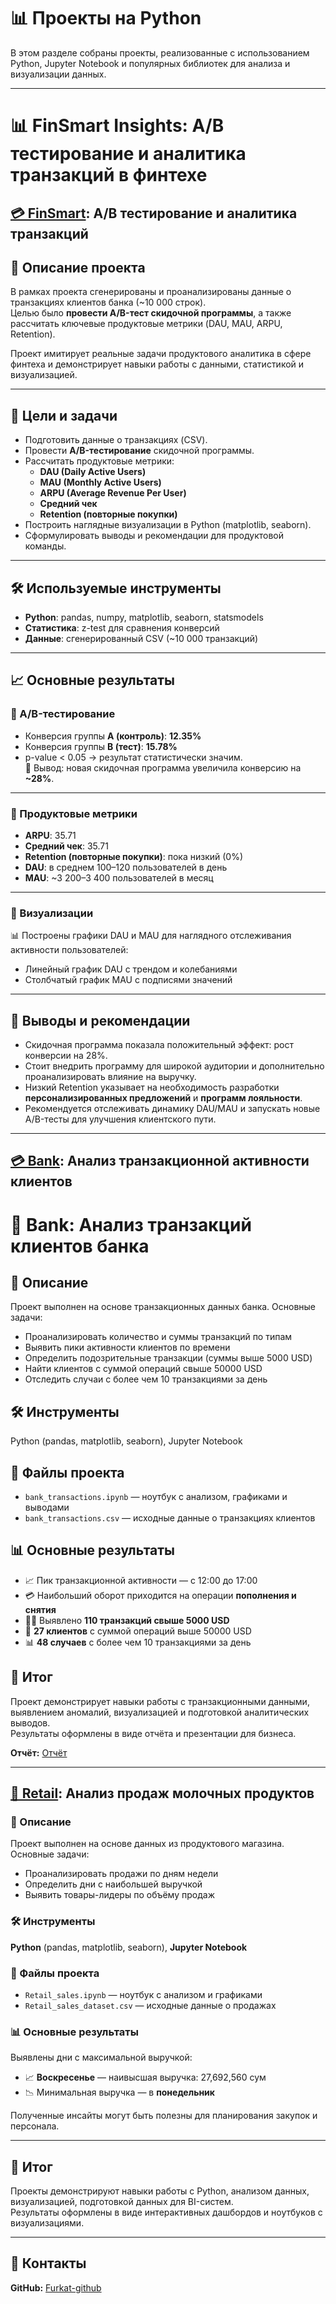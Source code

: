 # 📊 Проекты на Python

В этом разделе собраны проекты, реализованные с использованием Python, Jupyter Notebook и популярных библиотек для анализа и визуализации данных.

---

# 📊 FinSmart Insights: A/B тестирование и аналитика транзакций в финтехе

## [💳 FinSmart](https://github.com/Furkat-github/analyst_portfolio/blob/main/python/finsmart_insights.ipynb): A/B тестирование и аналитика транзакций

## 📌 Описание проекта
В рамках проекта сгенерированы и проанализированы данные о транзакциях клиентов банка (~10 000 строк).  
Целью было **провести A/B-тест скидочной программы**, а также рассчитать ключевые продуктовые метрики (DAU, MAU, ARPU, Retention).  

Проект имитирует реальные задачи продуктового аналитика в сфере финтеха и демонстрирует навыки работы с данными, статистикой и визуализацией.

---

## 🎯 Цели и задачи
- Подготовить данные о транзакциях (CSV).
- Провести **A/B-тестирование** скидочной программы.
- Рассчитать продуктовые метрики:
  - **DAU (Daily Active Users)**  
  - **MAU (Monthly Active Users)**  
  - **ARPU (Average Revenue Per User)**  
  - **Средний чек**  
  - **Retention (повторные покупки)**  
- Построить наглядные визуализации в Python (matplotlib, seaborn).
- Сформулировать выводы и рекомендации для продуктовой команды.

---

## 🛠 Используемые инструменты
- **Python**: pandas, numpy, matplotlib, seaborn, statsmodels  
- **Статистика**: z-test для сравнения конверсий  
- **Данные**: сгенерированный CSV (~10 000 транзакций)

---

## 📈 Основные результаты

### 🔹 A/B-тестирование
- Конверсия группы **A (контроль)**: **12.35%**  
- Конверсия группы **B (тест)**: **15.78%**  
- p-value < 0.05 → результат статистически значим.  
📌 Вывод: новая скидочная программа увеличила конверсию на **~28%**.

---

### 🔹 Продуктовые метрики
- **ARPU**: 35.71  
- **Средний чек**: 35.71  
- **Retention (повторные покупки)**: пока низкий (0%)  
- **DAU**: в среднем 100–120 пользователей в день  
- **MAU**: ~3 200–3 400 пользователей в месяц  

---

### 🔹 Визуализации
📊 Построены графики DAU и MAU для наглядного отслеживания активности пользователей:  

- Линейный график DAU с трендом и колебаниями  
- Столбчатый график MAU с подписями значений  

---

## 📌 Выводы и рекомендации
- Скидочная программа показала положительный эффект: рост конверсии на 28%.  
- Стоит внедрить программу для широкой аудитории и дополнительно проанализировать влияние на выручку.  
- Низкий Retention указывает на необходимость разработки **персонализированных предложений** и **программ лояльности**.  
- Рекомендуется отслеживать динамику DAU/MAU и запускать новые A/B-тесты для улучшения клиентского пути.  

---


## [💳 Bank](https://github.com/Furkat-github/analyst_portfolio/blob/main/python/bank_transactions.ipynb): Анализ транзакционной активности клиентов

# 🏦 Bank: Анализ транзакций клиентов банка  

## 📌 Описание  
Проект выполнен на основе транзакционных данных банка. Основные задачи:

- Проанализировать количество и суммы транзакций по типам  
- Выявить пики активности клиентов по времени  
- Определить подозрительные транзакции (суммы выше 5000 USD)  
- Найти клиентов с суммой операций свыше 50000 USD  
- Отследить случаи с более чем 10 транзакциями за день  

## 🛠️ Инструменты  
Python (pandas, matplotlib, seaborn), Jupyter Notebook

## 📂 Файлы проекта  
- `bank_transactions.ipynb` — ноутбук с анализом, графиками и выводами  
- `bank_transactions.csv` — исходные данные о транзакциях клиентов  

## 📊 Основные результаты  
- 📈 Пик транзакционной активности — с 12:00 до 17:00  
- 💳 Наибольший оборот приходится на операции **пополнения и снятия**  
- 🕵️‍♂️ Выявлено **110 транзакций свыше 5000 USD**  
- 👤 **27 клиентов** с суммой операций выше 50000 USD  
- 📊 **48 случаев** с более чем 10 транзакциями за день  

## 📌 Итог  
Проект демонстрирует навыки работы с транзакционными данными, выявлением аномалий, визуализацией и подготовкой аналитических выводов.  
Результаты оформлены в виде отчёта и презентации для бизнеса.

**Отчёт:** [Отчёт](https://github.com/Furkat-github/analyst_portfolio/blob/main/power%20BI/%D0%90%D0%BD%D0%B0%D0%BB%D0%B8%D0%B7%20%D1%82%D1%80%D0%B0%D0%BD%D0%B7%D0%B0%D0%BA%D1%86%D0%B8%D0%B9%20%D0%B1%D0%B0%D0%BD%D0%BA%D0%B0.pdf)

---

## [🥛 Retail](https://github.com/Furkat-github/analyst_portfolio/blob/main/python/Retail_sales.ipynb): Анализ продаж молочных продуктов

### 📌 Описание
Проект выполнен на основе данных из продуктового магазина. Основные задачи:
- Проанализировать продажи по дням недели
- Определить дни с наибольшей выручкой
- Выявить товары-лидеры по объёму продаж

### 🛠️ Инструменты
**Python** (pandas, matplotlib, seaborn), **Jupyter Notebook**

### 📂 Файлы проекта
- `Retail_sales.ipynb` — ноутбук с анализом и графиками
- `Retail_sales_dataset.csv` — исходные данные о продажах

### 📊 Основные результаты
Выявлены дни с максимальной выручкой:
- 📈 **Воскресенье** — наивысшая выручка: 27,692,560 сум
- 📉 Минимальная выручка — в **понедельник**

Полученные инсайты могут быть полезны для планирования закупок и персонала.

---

## 📌 Итог

Проекты демонстрируют навыки работы с Python, анализом данных, визуализацией, подготовкой данных для BI-систем.  
Результаты оформлены в виде интерактивных дашбордов и ноутбуков с визуализациями.

---

## 📎 Контакты

**GitHub:** [Furkat-github](https://github.com/Furkat-github)
